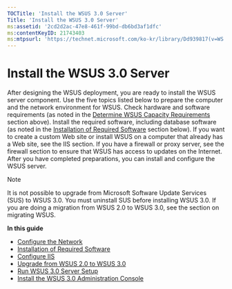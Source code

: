 ```yaml
---
TOCTitle: 'Install the WSUS 3.0 Server'
Title: 'Install the WSUS 3.0 Server'
ms:assetid: '2cd2d2ac-47e8-461f-99bd-db6bd3af1dfc'
ms:contentKeyID: 21743403
ms:mtpsurl: 'https://technet.microsoft.com/ko-kr/library/Dd939817(v=WS.10)'
---
```


Install the WSUS 3.0 Server
===========================

After designing the WSUS deployment, you are ready to install the WSUS server component. Use the five topics listed below to prepare the computer and the network environment for WSUS. Check hardware and software requirements (as noted in the [Determine WSUS Capacity Requirements](https://technet.microsoft.com/6b585cdf-943c-408a-a70e-0216d9e3a9fd) section above). Install the required software, including database software (as noted in the [Installation of Required Software](https://technet.microsoft.com/e8f62aba-4c8d-410e-9012-e3c9680a929b) section below). If you want to create a custom Web site or install WSUS on a computer that already has a Web site, see the IIS section. If you have a firewall or proxy server, see the firewall section to ensure that WSUS has access to updates on the Internet. After you have completed preparations, you can install and configure the WSUS server.

> [!Note]  
> It is not possible to upgrade from Microsoft Software Update Services (SUS) to WSUS 3.0. You must uninstall SUS before installing WSUS 3.0. If you are doing a migration from WSUS 2.0 to WSUS 3.0, see the section on migrating WSUS.
 

**In this guide**

-   [Configure the Network](https://technet.microsoft.com/92cbee1c-7ae4-442e-bed2-879d2b54bf89)
-   [Installation of Required Software](https://technet.microsoft.com/e8f62aba-4c8d-410e-9012-e3c9680a929b)
-   [Configure IIS](https://technet.microsoft.com/a9fe03de-3bbe-4782-a570-8c35e104fabe)
-   [Upgrade from WSUS 2.0 to WSUS 3.0](https://technet.microsoft.com/05961707-e6a0-4c6f-b5d4-7f7a49b0938d)
-   [Run WSUS 3.0 Server Setup](https://technet.microsoft.com/3bc2933c-8d26-4594-b989-e64b406f3147)
-   [Install the WSUS 3.0 Administration Console](https://technet.microsoft.com/88dac4e9-5c85-4007-acfb-11d19ae69761)

